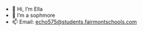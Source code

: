 - 👋 Hi, I’m Ella 
- 🌱 I’m a sophmore
- 📫 Email: echo575@students.fairmontschools.com 

<!---
echo575/echo575 is a ✨ special ✨ repository because its `README.md` (this file) appears on your GitHub profile.
You can click the Preview link to take a look at your changes.
--->
